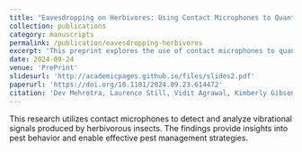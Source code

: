 ```yaml
---
title: "Eavesdropping on Herbivores: Using Contact Microphones to Quantify Plant-Insect Interactions"
collection: publications
category: manuscripts
permalink: /publication/eavesdropping-herbivores
excerpt: 'This preprint explores the use of contact microphones to quantify interactions between plants and insects.'
date: 2024-09-24
venue: 'PrePrint'
slidesurl: 'http://academicpages.github.io/files/slides2.pdf'
paperurl: 'https://doi.org/10.1101/2024.09.23.614472'
citation: 'Dev Mehrotra, Laurence Still, Vidit Agrawal, Kimberly Gibson, James D. Crall, Emily N. Bick. (2024). &quot;Eavesdropping on Herbivores: Using Contact Microphones to Quantify Plant-Insect Interactions.&quot; <i>PrePrint</i>.'
---
```


This research utilizes contact microphones to detect and analyze vibrational signals produced by herbivorous insects. The findings provide insights into pest behavior and enable effective pest management strategies.